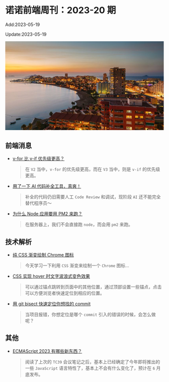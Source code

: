 <!--
 * @Description: weekly-20
 * @Author: zoeblow
 * @Email: zoeblow@gmail.com
 * @Date: 2023-01-01 20:20:35
 * @LastEditors: zoeblow
 * @LastEditTime: 2023-05-19 14:44:37
 * @FilePath: \nuofe-weekly1\2023\weekly-20.md
 -->

# 诺诺前端周刊：2023-20 期

Add:2023-05-19

Update:2023-05-19

![202320](../images/2023/202320.jpg)

## 前端消息

- [v-for 比 v-if 优先级更高？](https://juejin.cn/post/7217810344696594488)

  > 在 `V2` 当中，`v-for` 的优先级更高，而在 `V3` 当中，则是 `v-if` 的优先级更高。

- [用了一下 AI 代码补全工具，真爽！](https://juejin.cn/post/7216992973418217533)

  > 补全的代码仍旧需要人工 `Code Review` 和调试，现阶段 `AI` 还不能完全替代程序员～

- [为什么 Node 应用要用 PM2 来跑？](https://mp.weixin.qq.com/s/K7KqAQEszl1SP9v8yoEJ7A)

  > 在服务器上，我们不会直接跑 `node`，而会用 `pm2` 来跑。

## 技术解析

- [纯 CSS 渐变绘制 Chrome 图标](https://mp.weixin.qq.com/s/bNa_i9KKzVoQNWI9Z7L2zQ)

  > 今天学习一下利用 `CSS` 渐变来绘制一个 `Chrome` 图标...

- [CSS 实现 hover 时文字波浪式变色效果](https://mp.weixin.qq.com/s/0SLuZ4F5tLHWISKHqIXsSQ)

  > 可以通过锚点跳转到页面中的其他位置，通过顶部设置一些锚点，点击可以方便浏览者快速定位到相应的位置。

- [用 git bisect 快速定位你想找的 commit](https://mp.weixin.qq.com/s/vKi0nKlmrIvLP42aDdnKZg)

  > 当项目报错，你想定位是哪个 `commit` 引入的错误的时候，会怎么做呢？

## 其他

- [ECMAScript 2023 有哪些新东西？](https://mp.weixin.qq.com/s/5TmiUeThLpVIxNG5rUsdbQ)

  > 阅读了上次的 `TC39` 会议笔记之后，基本上已经确定了今年即将推出的一些 `JavaScript` 语言特性了，基本上不会有什么变化了，预计在 `6` 月底发布。
